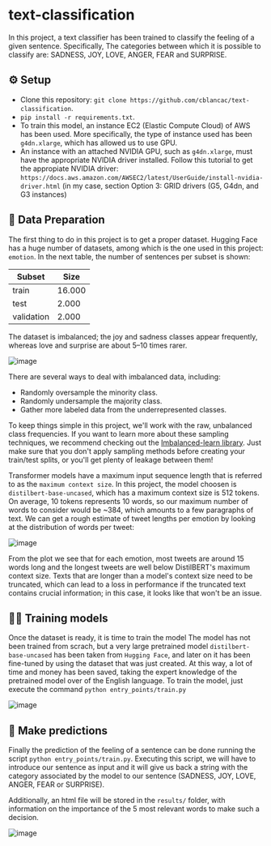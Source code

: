 # text-classification

In this project, a text classifier has been trained to classify the feeling of a given sentence. Specifically, The categories between which it is possible to classify are: SADNESS, JOY, LOVE, ANGER, FEAR and SURPRISE.


## :gear: Setup
- Clone this repository: `git clone https://github.com/cblancac/text-classification`.
- `pip install -r requirements.txt`.
- To train this model, an instance EC2 (Elastic Compute Cloud) of AWS has been used. More specifically, the type of instance used has been `g4dn.xlarge`, which has allowed us to use GPU.
- An instance with an attached NVIDIA GPU, such as `g4dn.xlarge`, must have the appropriate NVIDIA driver installed. Follow this tutorial to get the appropiate NVIDIA driver: `https://docs.aws.amazon.com/AWSEC2/latest/UserGuide/install-nvidia-driver.html` (in my case, section Option 3: GRID drivers (G5, G4dn, and G3 instances)

## 	:construction: Data Preparation
The first thing to do in this project is to get a proper dataset. Hugging Face has a huge number of datasets, among which is the one used in this project: `emotion`. In the next table, the number of sentences per subset is shown:

| Subset | Size |
| ----- | ---- |
| train | 16.000 |
| test | 2.000 |
| validation | 2.000 |

The dataset is imbalanced; the joy and sadness classes appear frequently, whereas love and surprise are about 5–10 times rarer. 

![image](https://github.com/cblancac/text-classification/assets/105242658/a6374748-0383-4a9a-bf15-1abea622e7b8)

There are several ways to deal with imbalanced data, including:

* Randomly oversample the minority class.
* Randomly undersample the majority class.
* Gather more labeled data from the underrepresented classes.

To keep things simple in this project, we'll work with the raw, unbalanced class frequencies. If you want to learn more about these sampling techniques, we recommend checking out the [Imbalanced-learn library](https://imbalanced-learn.org/stable/). Just make sure that you don't apply sampling methods before creating your train/test splits, or you'll get plenty of leakage between them!


Transformer models have a maximum input sequence length that is referred to as the `maximum context size`. In this project, the model choosen is `distilbert-base-uncased`, which has a maximum context size is 512 tokens. On average, 10 tokens represents 10 words, so our maximum number of words to consider would be ~384, which amounts to a few paragraphs of text. We can get a rough estimate of tweet lengths per emotion by looking at the distribution of words per tweet:

![image](https://github.com/cblancac/text-classification/assets/105242658/4a44ecbc-efe4-4820-9c64-c236137dbfff)

From the plot we see that for each emotion, most tweets are around 15 words long and the longest tweets are well below DistilBERT's maximum context size. Texts that are longer than a model's context size need to be truncated, which can lead to a loss in performance if the truncated text contains crucial information; in this case, it looks like that won't be an issue.



## 	:weight_lifting_man: Training models
Once the dataset is ready, it is time to train the model The model has not been trained from scrach, but a very large pretrained model `distilbert-base-uncased` has been taken from `Hugging Face`, and later on it has been fine-tuned by using the dataset that was just created. At this way, a lot of time and money has been saved, taking the expert knowledge of the pretrained model over of the English language. To train the model, just execute the command `python entry_points/train.py`

![image](https://github.com/cblancac/text-classification/assets/105242658/d67da7af-121a-4c66-8681-3e83b50be20a)


## :tada: Make predictions

Finally the prediction of the feeling of a sentence can be done running the script `python entry_points/train.py`. Executing this script, we will have to introduce our sentence as input and it will give us back a string with the category associated by the model to our sentence (SADNESS, JOY, LOVE, ANGER, FEAR or SURPRISE).

Additionally, an html file will be stored in the `results/` folder, with information on the importance of the 5 most relevant words to make such a decision.

![image](https://github.com/cblancac/text-classification/assets/105242658/dcca06fc-b88e-4405-80b7-ab14b384efb1)


